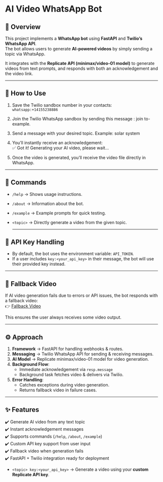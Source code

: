 # AI Video WhatsApp Bot

## 📌 Overview
This project implements a **WhatsApp bot** using **FastAPI** and **Twilio’s WhatsApp API**.  
The bot allows users to generate **AI-powered videos** by simply sending a topic via WhatsApp.  

It integrates with the **Replicate API (minimax/video-01 model)** to generate videos from text prompts, and responds with both an acknowledgement and the video link.

---

## 🚀 How to Use
1. Save the Twilio sandbox number in your contacts:  
   `whatsapp:+14155238886`

2. Join the Twilio WhatsApp sandbox by sending this message : join to-example.

3. Send a message with your desired topic. Example:  solar system

4. You’ll instantly receive an acknowledgement:  
✅ Got it! Generating your AI video, please wait...

5. Once the video is generated, you’ll receive the video file directly in WhatsApp.

---

## 📜 Commands
- `/help` → Shows usage instructions.  
- `/about` → Information about the bot.  
- `/example` → Example prompts for quick testing.  
- `<topic>` → Directly generate a video from the given topic.

  ---

## 🔑 API Key Handling
- By default, the bot uses the environment variable: `API_TOKEN`.  
- If a user includes `key:<your_api_key>` in their message, the bot will use their provided key instead.  

---

## 🎥 Fallback Video
If AI video generation fails due to errors or API issues, the bot responds with a fallback video:  
👉 [Fallback Video](https://files.catbox.moe/m0fcuk.mp4)

This ensures the user always receives some video output.

---

## ⚙️ Approach
1. **Framework** → FastAPI for handling webhooks & routes.  
2. **Messaging** → Twilio WhatsApp API for sending & receiving messages.  
3. **AI Model** → Replicate minimax/video-01 model for video generation.  
4. **Background Flow**:
   - Immediate acknowledgement via `resp.message`
   - Background task fetches video & delivers via Twilio.  
5. **Error Handling**:
   - Catches exceptions during video generation.  
   - Returns fallback video in failure cases.  

---

## ✨ Features
✔️ Generate AI video from any text topic  
✔️ Instant acknowledgement messages  
✔️ Supports commands (`/help`, `/about`, `/example`)  
✔️ Custom API key support from user input  
✔️ Fallback video when generation fails  
✔️ FastAPI + Twilio integration ready for deployment  
- `<topic> key:<your_api_key>` → Generate a video using your **custom Replicate API key**.  
